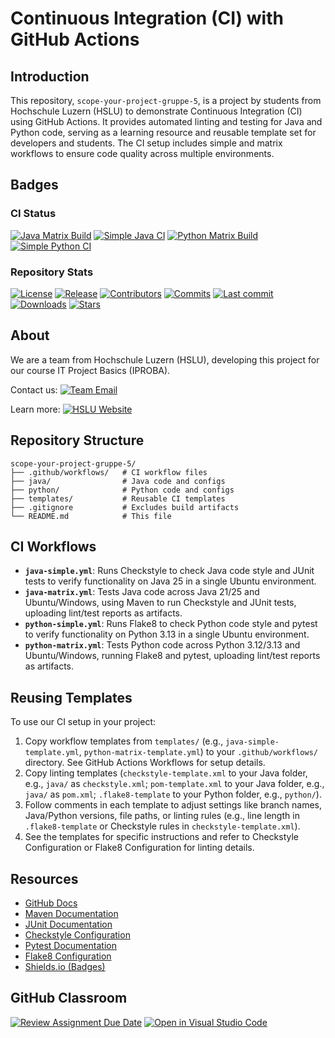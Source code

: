 # Continuous Integration (CI) with GitHub Actions

## Introduction
This repository, `scope-your-project-gruppe-5`, is a project by students from Hochschule Luzern (HSLU) to demonstrate Continuous Integration (CI) using GitHub Actions. It provides automated linting and testing for Java and Python code, serving as a learning resource and reusable template set for developers and students. The CI setup includes simple and matrix workflows to ensure code quality across multiple environments.

## Badges

### CI Status
[![Java Matrix Build](https://github.com/HSLU-Exercise/scope-your-project-gruppe-5/actions/workflows/java-matrix.yml/badge.svg)](https://github.com/HSLU-Exercise/scope-your-project-gruppe-5/actions/workflows/java-matrix.yml) [![Simple Java CI](https://github.com/HSLU-Exercise/scope-your-project-gruppe-5/actions/workflows/java-simple.yml/badge.svg)](https://github.com/HSLU-Exercise/scope-your-project-gruppe-5/actions/workflows/java-simple.yml) [![Python Matrix Build](https://github.com/HSLU-Exercise/scope-your-project-gruppe-5/actions/workflows/python-matrix.yml/badge.svg)](https://github.com/HSLU-Exercise/scope-your-project-gruppe-5/actions/workflows/python-matrix.yml) [![Simple Python CI](https://github.com/HSLU-Exercise/scope-your-project-gruppe-5/actions/workflows/python-simple.yml/badge.svg)](https://github.com/HSLU-Exercise/scope-your-project-gruppe-5/actions/workflows/python-simple.yml)

### Repository Stats
[![License](https://img.shields.io/badge/License-MIT-blue)](https://github.com/HSLU-Exercise/scope-your-project-gruppe-5/blob/main/LICENSE) [![Release](https://img.shields.io/github/v/release/HSLU-Exercise/scope-your-project-gruppe-5?style=flat&color=blue)](https://github.com/HSLU-Exercise/scope-your-project-gruppe-5/releases) [![Contributors](https://img.shields.io/github/contributors/HSLU-Exercise/scope-your-project-gruppe-5?style=flat&color=blue)](https://github.com/HSLU-Exercise/scope-your-project-gruppe-5/graphs/contributors) [![Commits](https://img.shields.io/github/commit-activity/y/HSLU-Exercise/scope-your-project-gruppe-5?style=flat&color=blue)](https://github.com/HSLU-Exercise/scope-your-project-gruppe-5/graphs/commit-activity) [![Last commit](https://img.shields.io/github/last-commit/HSLU-Exercise/scope-your-project-gruppe-5?style=flat&color=blue)](https://github.com/HSLU-Exercise/scope-your-project-gruppe-5/graphs/commit-activity) [![Downloads](https://img.shields.io/github/downloads/HSLU-Exercise/scope-your-project-gruppe-5/total?style=flat&color=blue)](https://github.com/HSLU-Exercise/scope-your-project-gruppe-5/releases) [![Stars](https://img.shields.io/github/stars/HSLU-Exercise/scope-your-project-gruppe-5?style=flat&color=blue)](https://github.com/HSLU-Exercise/scope-your-project-gruppe-5/stargazers)

## About
We are a team from Hochschule Luzern (HSLU), developing this project for our course IT Project Basics (IPROBA).

Contact us: [![Team Email](https://img.shields.io/badge/E--Mail-Project_Members-orange?style=flat&logo=mailboxdotorg&logoColor=white)](mailto:shayan.guhathasan@stud-hslu.ch,david.redzic@stud.hslu.ch,abdelrahman.mahfouz@stud.hslu.ch,satyen.tripathi@stud.hslu.ch,simon.linggi@stud.hslu.ch)

Learn more: [![HSLU Website](https://img.shields.io/badge/Visit_Website-HSLU-orange?style=flat&logo=internetarchive)](https://www.hslu.ch/de-ch/informatik/)

## Repository Structure
```
scope-your-project-gruppe-5/
├── .github/workflows/   # CI workflow files
├── java/                # Java code and configs
├── python/              # Python code and configs
├── templates/           # Reusable CI templates
├── .gitignore           # Excludes build artifacts
└── README.md            # This file
```

## CI Workflows
- **`java-simple.yml`**: Runs Checkstyle to check Java code style and JUnit tests to verify functionality on Java 25 in a single Ubuntu environment.
- **`java-matrix.yml`**: Tests Java code across Java 21/25 and Ubuntu/Windows, using Maven to run Checkstyle and JUnit tests, uploading lint/test reports as artifacts.
- **`python-simple.yml`**: Runs Flake8 to check Python code style and pytest to verify functionality on Python 3.13 in a single Ubuntu environment.
- **`python-matrix.yml`**: Tests Python code across Python 3.12/3.13 and Ubuntu/Windows, running Flake8 and pytest, uploading lint/test reports as artifacts.

## Reusing Templates
To use our CI setup in your project:
1. Copy workflow templates from `templates/` (e.g., `java-simple-template.yml`, `python-matrix-template.yml`) to your `.github/workflows/` directory. See GitHub Actions Workflows for setup details.
2. Copy linting templates (`checkstyle-template.xml` to your Java folder, e.g., `java/` as `checkstyle.xml`; `pom-template.xml` to your Java folder, e.g., `java/` as `pom.xml`; `.flake8-template` to your Python folder, e.g., `python/`).
3. Follow comments in each template to adjust settings like branch names, Java/Python versions, file paths, or linting rules (e.g., line length in `.flake8-template` or Checkstyle rules in `checkstyle-template.xml`).
4. See the templates for specific instructions and refer to Checkstyle Configuration or Flake8 Configuration for linting details.

## Resources
- [GitHub Docs](https://docs.github.com/en/actions/using-workflows)
- [Maven Documentation](https://maven.apache.org/guides/)
- [JUnit Documentation](https://docs.junit.org/)
- [Checkstyle Configuration](https://checkstyle.sourceforge.io/config.html)
- [Pytest Documentation](https://docs.pytest.org/)
- [Flake8 Configuration](https://flake8.pycqa.org/en/latest/user/configuration.html)
- [Shields.io (Badges)](https://shields.io/)

## GitHub Classroom
[![Review Assignment Due Date](https://classroom.github.com/assets/deadline-readme-button-22041afd0340ce965d47ae6ef1cefeee28c7c493a6346c4f15d667ab976d596c.svg)](https://classroom.github.com/a/YOGwUpA-)
[![Open in Visual Studio Code](https://classroom.github.com/assets/open-in-vscode-2e0aaae1b6195c2367325f4f02e2d04e9abb55f0b24a779b69b11b9e10269abc.svg)](https://classroom.github.com/online_ide?assignment_repo_id=20510281&assignment_repo_type=AssignmentRepo)

